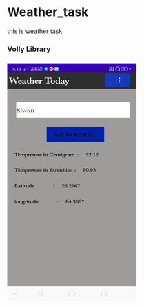 # Weather_task
this is weather task

<h3>Volly Library<h3>
<img src="screenshots/weatherUI.png" width="300" height="550">
